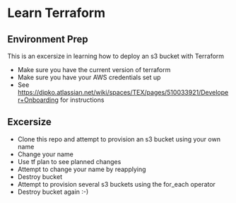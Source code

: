 # Learn Terraform

## Environment Prep
This is an excersize in learning how to deploy an s3 bucket with Terraform

- Make sure you have the current version of terraform
- Make sure you have your AWS credentials set up
- See https://dipko.atlassian.net/wiki/spaces/TEX/pages/510033921/Developer+Onboarding for instructions

## Excersize
- Clone this repo and attempt to provision an s3 bucket using your own name
- Change your name
- Use tf plan to see planned changes
- Attempt to change your name by reapplying
- Destroy bucket
- Attempt to provision several s3 buckets using the for_each operator
- Destroy bucket again :-)





